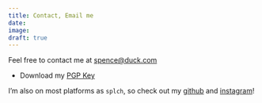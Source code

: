 ```yaml
---
title: Contact, Email me
date:
image:
draft: true
---
```


Feel free to contact me at spence@duck.com

- Download my [PGP Key](https://keys.openpgp.org/vks/v1/by-fingerprint/6533CE12BD6691F26D7B4059BFEF7CCA86EE0F0B)

I’m also on most platforms as `splch`, so check out my [github](https://github.com/splch) and [instagram](https://instagram.com/splch/)!
